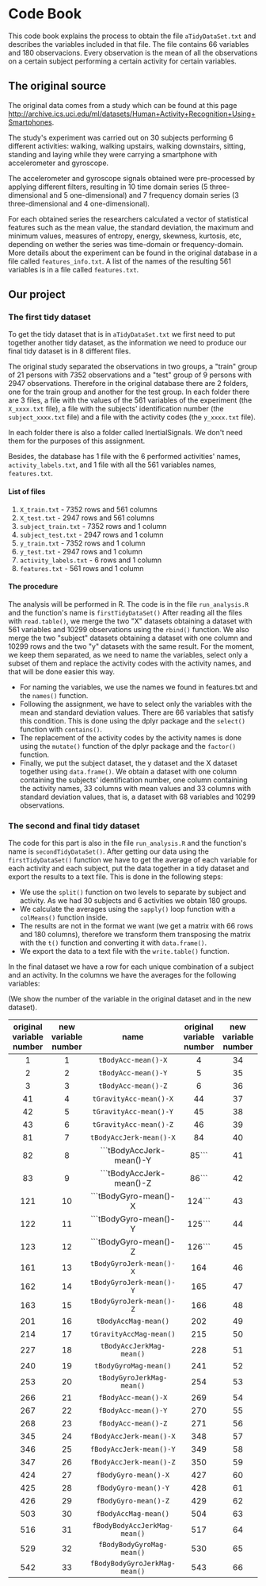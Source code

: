 Code Book
==========

This code book explains the process to obtain the file ```aTidyDataSet.txt``` and describes the variables included in that file. The file contains 66 variables and 180 observacions. Every observation is the mean of all the observations on a certain subject performing a certain activity for certain variables.
## The original source
The original data comes from a study which can be found at this page http://archive.ics.uci.edu/ml/datasets/Human+Activity+Recognition+Using+Smartphones.

The  study's experiment was carried out on 30 subjects performing 6 different activities: walking, walking upstairs, walking downstairs, sitting, standing and laying while they were carrying a smartphone with accelerometer and gyroscope.

The accelerometer and gyroscope signals obtained were pre-processed by applying different filters, resulting in 10 time domain series (5 three-dimensional and 5 one-dimensional) and 7 frequency domain series (3 three-dimensional and 4 one-dimensional).

For each obtained series the researchers calculated a vector of statistical features such as the mean
value, the standard deviation, the maximum and minimum values, measures of entropy, energy, skewness,
kurtosis, etc, depending on wether the series was time-domain or frequency-domain. More details about the
experiment can be found in the original database in a file called ```features_info.txt```. A list of the names of the resulting 561 variables is in a file called ```features.txt```.

## Our project
### The first tidy dataset
To get the tidy dataset that is in ```aTidyDataSet.txt``` we first need to put together another tidy dataset, as the information we need to produce our final tidy dataset is in 8 different files.

The original study separated the observations in two groups, a "train" group of 21 persons with 7352 observations and a "test" group of 9 persons with 2947 observations. Therefore in the original database there are 2 folders, one for the train group and another for the test group. In each folder there are 3 files, a file with the values of the 561 variables of the experiment (the ```X_xxxx.txt``` file), a file with the subjects' identification number (the ```subject_xxxx.txt``` file) and a file with the activity codes (the ```y_xxxx.txt``` file).

In each folder there is also a folder called InertialSignals. We don't need them for the purposes of this assignment.

Besides, the database has 1 file with the 6 performed activities' names, ```activity_labels.txt```, and 1 file with all the 561 variables names, ```features.txt```.

#### List of files
1. ```X_train.txt``` - 7352 rows and 561 columns
2. ```X_test.txt``` - 2947 rows and 561 columns
3. ```subject_train.txt``` - 7352 rows and 1 column
4. ```subject_test.txt``` - 2947 rows and 1 column
5. ```y_train.txt``` - 7352 rows and 1 column
6. ```y_test.txt``` - 2947 rows and 1 column
7. ```activity_labels.txt``` - 6 rows and 1 column
8. ```features.txt``` - 561 rows and 1 column

#### The procedure
The analysis will be performed in R. The code is in the file ```run_analysis.R``` and the function's name is ```firstTidyDataSet()```
After reading all the files with ```read.table()```, we merge the two "X" datasets obtaining a dataset with 561 variables and 10299 observations using the ```rbind()``` function. We also merge the two "subject" datasets obtaining a dataset with one column and 10299 rows and the two "y" datasets with the same result.
For the moment, we keep them separated, as we need to name the variables, select only a subset of them and replace the activity codes with the activity names, and that will be done easier this way.
* For naming the variables, we use the names we found in features.txt and the ```names()``` function.
* Following the assignment, we have to select only the variables with the mean and standard deviation values. There are 66 variables that satisfy this condition.
This is done using the dplyr package and the ```select()``` function with ```contains()```.
* The replacement of the activity codes by the activity names is done using the ```mutate()``` function of the dplyr package and the ```factor()``` function.
* Finally, we put the subject dataset, the y dataset and the X dataset together using ```data.frame()```. We obtain a dataset with one column containing the subjects' identification number, one column containing the activity names, 33 columns with mean values and 33 columns with standard deviation values, that is, a dataset with 68 variables and 10299 observations.

### The second and final tidy dataset
The code for this part is also in the file ```run_analysis.R``` and the function's name is ```secondTidyDataSet()```.
After getting our data using the ```firstTidyDataSet()``` function we have to get the average of each variable for each activity and each subject, put the data together in a tidy dataset and export the results to a text file. This is done in the following steps:
* We use the ```split()``` function on two levels to separate by subject and activity. As we had 30 subjects and 6 activities we obtain 180 groups.
* We calculate the averages using the ```sapply()``` loop function with a ```colMeans()``` function inside.
* The results are not in the format we want (we get a matrix with 66 rows and 180 columns), therefore we transform them transposing the matrix with the ```t()``` function and converting it with ```data.frame()```.
* We export the data to a text file with the ```write.table()``` function.

In the final dataset we have a row for each unique combination of a subject and an activity. In the columns we have the averages for the following variables:

(We show the number of the variable in the original dataset and in the new dataset).

original variable number|new variable number|name|original variable number|new variable number|name
:----:|:----:|:----:|:----:|:----:|:----:
1|1| ```tBodyAcc-mean()-X```|4|34| ```tBodyAcc-std()-X```
2|2| ```tBodyAcc-mean()-Y```|5|35| ```tBodyAcc-std()-Y```
3|3| ```tBodyAcc-mean()-Z```|6|36|```tBodyAcc-std()-Z```
41|4| ```tGravityAcc-mean()-X```|44|37| ```tGravityAcc-std()-X```
42|5| ```tGravityAcc-mean()-Y```|45|38| ```tGravityAcc-std()-Y```
43|6| ```tGravityAcc-mean()-Z```|46|39| ```tGravityAcc-std()-Z```
81|7| ```tBodyAccJerk-mean()-X```|84|40| ```tBodyAccJerk-std()-X```
82|8| ```tBodyAccJerk-mean()-Y|85```|41| ```tBodyAccJerk-std()-Y```
83|9| ```tBodyAccJerk-mean()-Z|86```|42| ```tBodyAccJerk-std()-Z```
121|10| ```tBodyGyro-mean()-X|124```|43| ```tBodyGyro-std()-X```
122|11| ```tBodyGyro-mean()-Y|125```|44| ```tBodyGyro-std()-Y```
123|12| ```tBodyGyro-mean()-Z|126```|45| ```tBodyGyro-std()-Z```
161|13| ```tBodyGyroJerk-mean()-X```|164|46| ```tBodyGyroJerk-std()-X```
162|14| ```tBodyGyroJerk-mean()-Y```|165|47| ```tBodyGyroJerk-std()-Y```
163|15| ```tBodyGyroJerk-mean()-Z```|166|48| ```tBodyGyroJerk-std()-Z```
201|16| ```tBodyAccMag-mean()```|202|49| ```tBodyAccMag-std()```
214|17| ```tGravityAccMag-mean()```|215|50| ```tGravityAccMag-std()```
227|18| ```tBodyAccJerkMag-mean()```|228|51| ```tBodyAccJerkMag-std()```
240|19| ```tBodyGyroMag-mean()```|241|52| ```tBodyGyroMag-std()```
253|20| ```tBodyGyroJerkMag-mean()```|254|53| ```tBodyGyroJerkMag-std()```
266|21| ```fBodyAcc-mean()-X```|269|54| ```fBodyAcc-std()-X```
267|22| ```fBodyAcc-mean()-Y```|270|55| ```fBodyAcc-std()-Y```
268|23| ```fBodyAcc-mean()-Z```|271|56| ```fBodyAcc-std()-Z```
345|24| ```fBodyAccJerk-mean()-X```|348|57| ```fBodyAccJerk-std()-X```
346|25| ```fBodyAccJerk-mean()-Y```|349|58| ```fBodyAccJerk-std()-Y```
347|26| ```fBodyAccJerk-mean()-Z```|350|59| ```fBodyAccJerk-std()-Z```
424|27| ```fBodyGyro-mean()-X```|427|60| ```fBodyGyro-std()-X```
425|28| ```fBodyGyro-mean()-Y```|428|61| ```fBodyGyro-std()-Y```
426|29| ```fBodyGyro-mean()-Z```|429|62| ```fBodyGyro-std()-Z```
503|30| ```fBodyAccMag-mean()```|504|63| ```fBodyAccMag-std()```
516|31| ```fBodyBodyAccJerkMag-mean()```|517|64| ```fBodyBodyAccJerkMag-std()```
529|32| ```fBodyBodyGyroMag-mean()```|530|65| ```fBodyBodyGyroMag-std()```
542|33| ```fBodyBodyGyroJerkMag-mean()```|543|66| ```fBodyBodyGyroJerkMag-std()```




